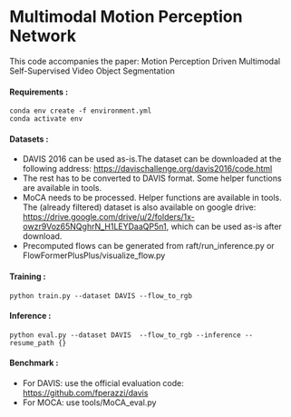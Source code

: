 # Multimodal Motion Perception Network
This code accompanies the paper: Motion Perception Driven Multimodal Self-Supervised Video Object Segmentation



#### Requirements :
    conda env create -f environment.yml
    conda activate env
    

#### Datasets :
* DAVIS 2016 can be used as-is.The dataset can be downloaded at the following address: https://davischallenge.org/davis2016/code.html
* The rest has to be converted to DAVIS format. Some helper functions are available in tools.
* MoCA needs to be processed. Helper functions are available in tools. The (already filtered) dataset is also available on google drive: https://drive.google.com/drive/u/2/folders/1x-owzr9Voz65NQghrN_H1LEYDaaQP5n1, which can be used as-is after download.
* Precomputed flows can be generated from raft/run_inference.py or FlowFormerPlusPlus/visualize_flow.py

#### Training :
    python train.py --dataset DAVIS --flow_to_rgb

#### Inference :
    python eval.py --dataset DAVIS  --flow_to_rgb --inference --resume_path {}

#### Benchmark :
* For DAVIS: use the official evaluation code: https://github.com/fperazzi/davis
* For MOCA: use tools/MoCA_eval.py

